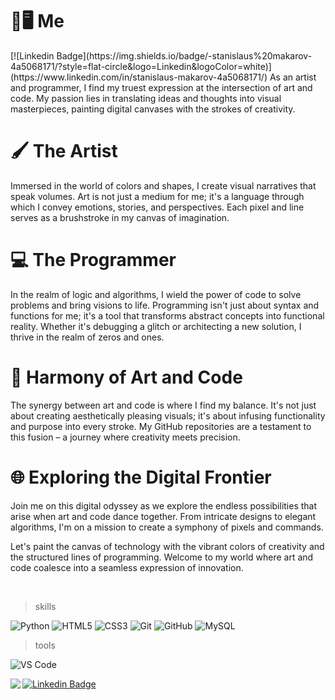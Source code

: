 <h1>🎨🖥️ Me</h1> [![Linkedin Badge](https://img.shields.io/badge/-stanislaus%20makarov-4a5068171/?style=flat-circle&logo=Linkedin&logoColor=white)](https://www.linkedin.com/in/stanislaus-makarov-4a5068171/)
As an artist and programmer, I find my truest expression at the intersection of art and code. My passion lies in translating ideas and thoughts into visual masterpieces, painting digital canvases with the strokes of creativity.
<br>
<h1>🖌️ The Artist</h1>
Immersed in the world of colors and shapes, I create visual narratives that speak volumes. Art is not just a medium for me; it's a language through which I convey emotions, stories, and perspectives. Each pixel and line serves as a brushstroke in my canvas of imagination.
<br>
<h1>💻 The Programmer</h1>
In the realm of logic and algorithms, I wield the power of code to solve problems and bring visions to life. Programming isn't just about syntax and functions for me; it's a tool that transforms abstract concepts into functional reality. Whether it's debugging a glitch or architecting a new solution, I thrive in the realm of zeros and ones.
<br>
<h1>🚀 Harmony of Art and Code</h1>
The synergy between art and code is where I find my balance. It's not just about creating aesthetically pleasing visuals; it's about infusing functionality and purpose into every stroke. My GitHub repositories are a testament to this fusion – a journey where creativity meets precision.
<br>
<h1>🌐 Exploring the Digital Frontier</h1>
Join me on this digital odyssey as we explore the endless possibilities that arise when art and code dance together. From intricate designs to elegant algorithms, I'm on a mission to create a symphony of pixels and commands.

Let's paint the canvas of technology with the vibrant colors of creativity and the structured lines of programming. Welcome to my world where art and code coalesce into a seamless expression of innovation.

<br>

> skills
> 
![Python](https://img.shields.io/badge/-Python-yellow?style=flat-circle&logo=Python) ![HTML5](https://img.shields.io/badge/-HTML5-E34F26?style=flat-circle&logo=html5&logoColor=white) ![CSS3](https://img.shields.io/badge/-CSS3-1572B6?style=flat-circle&logo=css3) ![Git](https://img.shields.io/badge/-Git-black?style=flat-cricle&logo=git) ![GitHub](https://img.shields.io/badge/-GitHub-181717?style=flat-cricle&logo=github) ![MySQL](https://img.shields.io/badge/-MySQL-black?style=flat-circle&logo=mysql)
> tools
>
![VS Code](https://img.shields.io/badge/-VS%20Code-007ACC?style=flat-circle&logo=visual-studio-code)


 
<img align="left" src="https://github-readme-stats.vercel.app/api?username=ibutanol&show_icons=true&count_private=true&theme=gruvbox" />

[![Linkedin Badge](https://img.shields.io/badge/-stanislaus%20makarov-4a5068171/?style=flat-circle&logo=Linkedin&logoColor=white)](https://www.linkedin.com/in/stanislaus-makarov-4a5068171/)







